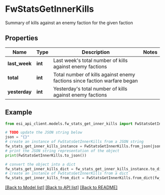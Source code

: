 # FwStatsGetInnerKills

Summary of kills against an enemy faction for the given faction

## Properties

Name | Type | Description | Notes
------------ | ------------- | ------------- | -------------
**last_week** | **int** | Last week&#39;s total number of kills against enemy factions | 
**total** | **int** | Total number of kills against enemy factions since faction warfare began | 
**yesterday** | **int** | Yesterday&#39;s total number of kills against enemy factions | 

## Example

```python
from esi_api_client.models.fw_stats_get_inner_kills import FwStatsGetInnerKills

# TODO update the JSON string below
json = "{}"
# create an instance of FwStatsGetInnerKills from a JSON string
fw_stats_get_inner_kills_instance = FwStatsGetInnerKills.from_json(json)
# print the JSON string representation of the object
print(FwStatsGetInnerKills.to_json())

# convert the object into a dict
fw_stats_get_inner_kills_dict = fw_stats_get_inner_kills_instance.to_dict()
# create an instance of FwStatsGetInnerKills from a dict
fw_stats_get_inner_kills_from_dict = FwStatsGetInnerKills.from_dict(fw_stats_get_inner_kills_dict)
```
[[Back to Model list]](../README.md#documentation-for-models) [[Back to API list]](../README.md#documentation-for-api-endpoints) [[Back to README]](../README.md)


